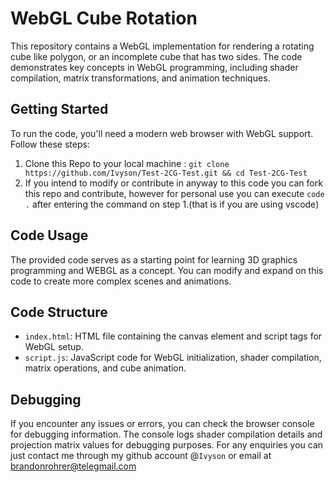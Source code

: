 # WebGL Cube Rotation

This repository contains a WebGL implementation for rendering a rotating cube like polygon, or an incomplete cube that has two sides. The code demonstrates key concepts in WebGL programming, including shader compilation, matrix transformations, and animation techniques.

## Getting Started

To run the code, you'll need a modern web browser with WebGL support. Follow these steps:
1. Clone this Repo to your local machine : `git clone https://github.com/Ivyson/Test-2CG-Test.git && cd Test-2CG-Test`
2. If you intend to modify or contribute in anyway to this code you can fork this repo and contribute, however for personal use you can execute `code .` after entering the command on step 1.(that is if you are using vscode)

## Code Usage

The provided code serves as a starting point for learning 3D graphics programming and WEBGL as a concept. You can modify and expand on this code to create more complex scenes and animations.

## Code Structure

- `index.html`: HTML file containing the canvas element and script tags for WebGL setup.
- `script.js`: JavaScript code for WebGL initialization, shader compilation, matrix operations, and cube animation.


## Debugging

If you encounter any issues or errors, you can check the browser console for debugging information. The console logs shader compilation details and projection matrix values for debugging purposes. For any enquiries you can just contact me through my github account @`Ivyson` or email at brandonrohrer@telegmail.com
